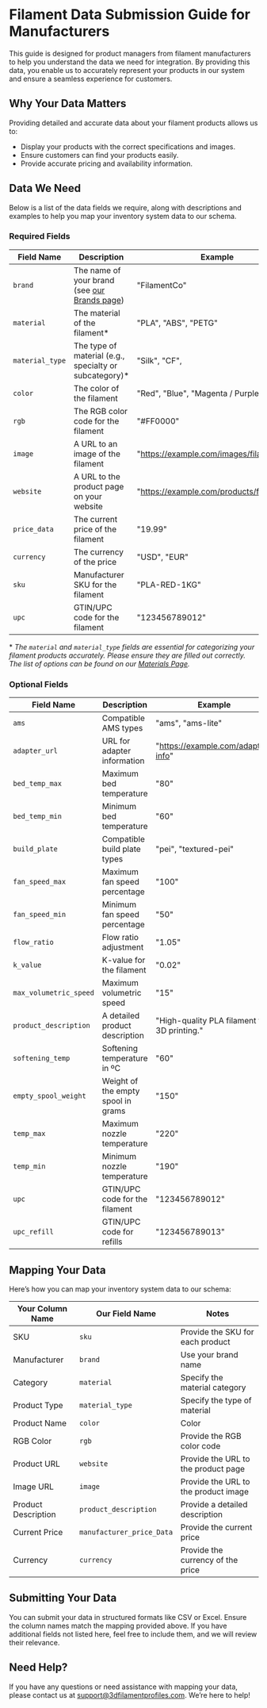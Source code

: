 # Filament Data Submission Guide for Manufacturers

This guide is designed for product managers from filament manufacturers to help you understand the data we need for integration. By providing this data, you enable us to accurately represent your products in our system and ensure a seamless experience for customers.

## Why Your Data Matters

Providing detailed and accurate data about your filament products allows us to:
- Display your products with the correct specifications and images.
- Ensure customers can find your products easily.
- Provide accurate pricing and availability information.

## Data We Need

Below is a list of the data fields we require, along with descriptions and examples to help you map your inventory system data to our schema.

### Required Fields

| Field Name      | Description                                                                           | Example                                   |
| --------------- | ------------------------------------------------------------------------------------- | ----------------------------------------- |
| `brand`         | The name of your brand (see [our Brands page](https://3dfilamentprofiles.com/brands)) | "FilamentCo"                              |
| `material`      | The material of the filament*                                                         | "PLA", "ABS", "PETG"                      |
| `material_type` | The type of material (e.g., specialty or subcategory)*                                | "Silk", "CF",                             |
| `color`         | The color of the filament                                                             | "Red", "Blue", "Magenta / Purple"         |
| `rgb`           | The RGB color code for the filament                                                   | "#FF0000"                                 |
| `image`         | A URL to an image of the filament                                                     | "https://example.com/images/filament.jpg" |
| `website`       | A URL to the product page on your website                                             | "https://example.com/products/filament"   |
| `price_data`    | The current price of the filament                                                     | "19.99"                                   |
| `currency`      | The currency of the price                                                             | "USD", "EUR"                              |
| `sku`           | Manufacturer SKU for the filament                                                     | "PLA-RED-1KG"                             |
| `upc`           | GTIN/UPC code for the filament                                                        | "123456789012"                            |

\* _The `material` and `material_type` fields are essential for categorizing your filament products accurately. Please ensure they are filled out correctly. The list of options can be found on our [Materials Page](https://3dfilamentprofiles.com/materials)._

### Optional Fields

| Field Name             | Description                        | Example                                      |
| ---------------------- | ---------------------------------- | -------------------------------------------- |
| `ams`                  | Compatible AMS types               | "ams", "ams-lite"                            |
| `adapter_url`          | URL for adapter information        | "https://example.com/adapter-info"           |
| `bed_temp_max`         | Maximum bed temperature            | "80"                                         |
| `bed_temp_min`         | Minimum bed temperature            | "60"                                         |
| `build_plate`          | Compatible build plate types       | "pei", "textured-pei"                        |
| `fan_speed_max`        | Maximum fan speed percentage       | "100"                                        |
| `fan_speed_min`        | Minimum fan speed percentage       | "50"                                         |
| `flow_ratio`           | Flow ratio adjustment              | "1.05"                                       |
| `k_value`              | K-value for the filament           | "0.02"                                       |
| `max_volumetric_speed` | Maximum volumetric speed           | "15"                                         |
| `product_description`  | A detailed product description     | "High-quality PLA filament for 3D printing." |
| `softening_temp`       | Softening temperature in ºC        | "60"                                         |
| `empty_spool_weight`   | Weight of the empty spool in grams | "150"                                        |
| `temp_max`             | Maximum nozzle temperature         | "220"                                        |
| `temp_min`             | Minimum nozzle temperature         | "190"                                        |
| `upc`                  | GTIN/UPC code for the filament     | "123456789012"                               |
| `upc_refill`           | GTIN/UPC code for refills          | "123456789013"                               |

## Mapping Your Data

Here’s how you can map your inventory system data to our schema:

| Your Column Name    | Our Field Name            | Notes                                |
| ------------------- | ------------------------- | ------------------------------------ |
| SKU                 | `sku`                     | Provide the SKU for each product     |
| Manufacturer        | `brand`                   | Use your brand name                  |
| Category            | `material`                | Specify the material category        |
| Product Type        | `material_type`           | Specify the type of material         |
| Product Name        | `color`                   | Color                                |
| RGB Color           | `rgb`                     | Provide the RGB color code           |
| Product URL         | `website`                 | Provide the URL to the product page  |
| Image URL           | `image`                   | Provide the URL to the product image |
| Product Description | `product_description`     | Provide a detailed description       |
| Current Price       | `manufacturer_price_Data` | Provide the current price            |
| Currency            | `currency`                | Provide the currency of the price    |

## Submitting Your Data

You can submit your data in structured formats like CSV or Excel. Ensure the column names match the mapping provided above. If you have additional fields not listed here, feel free to include them, and we will review their relevance.

## Need Help?

If you have any questions or need assistance with mapping your data, please contact us at [support@3dfilamentprofiles.com](mailto:support@3dfilamentprofiles.com). We’re here to help!
